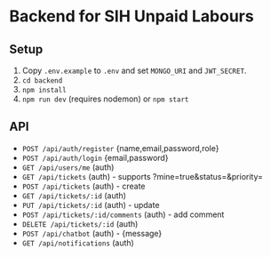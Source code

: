 # Backend for SIH Unpaid Labours

## Setup
1. Copy `.env.example` to `.env` and set `MONGO_URI` and `JWT_SECRET`.
2. `cd backend`
3. `npm install`
4. `npm run dev` (requires nodemon) or `npm start`

## API
- `POST /api/auth/register` {name,email,password,role}
- `POST /api/auth/login` {email,password}
- `GET /api/users/me` (auth)
- `GET /api/tickets` (auth) - supports ?mine=true&status=&priority=
- `POST /api/tickets` (auth) - create
- `GET /api/tickets/:id` (auth)
- `PUT /api/tickets/:id` (auth) - update
- `POST /api/tickets/:id/comments` (auth) - add comment
- `DELETE /api/tickets/:id` (auth)
- `POST /api/chatbot` (auth) - {message}
- `GET /api/notifications` (auth)
